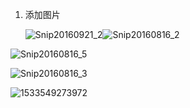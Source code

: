 1. 添加图片

   ![Snip20160921_2](D:\soft\Typora\resources\app\Docs\img\Snip20160921_2.png)![Snip20160816_2](D:\soft\Typora\resources\app\Docs\img\Snip20160816_2.png)

![Snip20160816_5](D:\soft\Typora\resources\app\Docs\img\Snip20160816_5.png)



![Snip20160816_3](D:\soft\Typora\resources\app\Docs\img\Snip20160816_3.png)



![1533549273972](D:\soft\Typora\resources\app\Docs\img\1533549273972.png)
